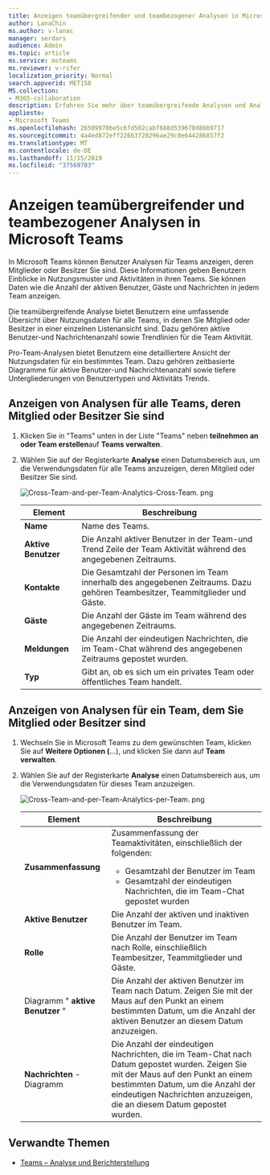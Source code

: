 ```yaml
---
title: Anzeigen teamübergreifender und teambezogener Analysen in Microsoft Teams
author: LanaChin
ms.author: v-lanac
manager: serdars
audience: Admin
ms.topic: article
ms.service: msteams
ms.reviewer: v-rifer
localization_priority: Normal
search.appverid: MET150
MS.collection:
- M365-collaboration
description: Erfahren Sie mehr über teamübergreifende Analysen und Analyseteams in Teams, in denen Benutzer Nutzungsdaten für Teams anzeigen können, denen Sie angehören.
appliesto:
- Microsoft Teams
ms.openlocfilehash: 265099706e5c6fd502cabf688d539678d8669717
ms.sourcegitcommit: 4a4ed872eff22663720296ae29c0e644286857f2
ms.translationtype: MT
ms.contentlocale: de-DE
ms.lasthandoff: 11/15/2019
ms.locfileid: "37569703"
---
```

# <a name="view-cross-team-and-per-team-analytics-in-teams"></a>Anzeigen teamübergreifender und teambezogener Analysen in Microsoft Teams

In Microsoft Teams können Benutzer Analysen für Teams anzeigen, deren Mitglieder oder Besitzer Sie sind. Diese Informationen geben Benutzern Einblicke in Nutzungsmuster und Aktivitäten in ihren Teams. Sie können Daten wie die Anzahl der aktiven Benutzer, Gäste und Nachrichten in jedem Team anzeigen.

Die teamübergreifende Analyse bietet Benutzern eine umfassende Übersicht über Nutzungsdaten für alle Teams, in denen Sie Mitglied oder Besitzer in einer einzelnen Listenansicht sind. Dazu gehören aktive Benutzer-und Nachrichtenanzahl sowie Trendlinien für die Team Aktivität.  

Pro-Team-Analysen bietet Benutzern eine detailliertere Ansicht der Nutzungsdaten für ein bestimmtes Team. Dazu gehören zeitbasierte Diagramme für aktive Benutzer-und Nachrichtenanzahl sowie tiefere Untergliederungen von Benutzertypen und Aktivitäts Trends.

## <a name="view-analytics-for-all-teams-that-youre-a-member-or-owner-of"></a>Anzeigen von Analysen für alle Teams, deren Mitglied oder Besitzer Sie sind

1. Klicken Sie in "Teams" unten in der Liste "Teams" neben **teilnehmen an oder Team erstellen**auf **Teams verwalten**.
2. Wählen Sie auf der Registerkarte **Analyse** einen Datumsbereich aus, um die Verwendungsdaten für alle Teams anzuzeigen, deren Mitglied oder Besitzer Sie sind.

    ![Cross-Team-and-per-Team-Analytics-Cross-Team. png](../media/cross-team-and-per-team-analytics-cross-team.png)

    |Element |Beschreibung  |
    |--------|-------------|
    |**Name**   |Name des Teams. |
    |**Aktive Benutzer**   |Die Anzahl aktiver Benutzer in der Team-und Trend Zeile der Team Aktivität während des angegebenen Zeitraums.
    |**Kontakte**   |Die Gesamtzahl der Personen im Team innerhalb des angegebenen Zeitraums. Dazu gehören Teambesitzer, Teammitglieder und Gäste.|
    |**Gäste**   |Die Anzahl der Gäste im Team während des angegebenen Zeitraums. |
    |**Meldungen**   |Die Anzahl der eindeutigen Nachrichten, die im Team-Chat während des angegebenen Zeitraums gepostet wurden. |
    |**Typ**   |Gibt an, ob es sich um ein privates Team oder öffentliches Team handelt.|

## <a name="view-analytics-for-a-team-that-youre-a-member-or-owner-of"></a>Anzeigen von Analysen für ein Team, dem Sie Mitglied oder Besitzer sind

1. Wechseln Sie in Microsoft Teams zu dem gewünschten Team, klicken Sie auf **Weitere Optionen (.**..), und klicken Sie dann auf **Team verwalten**.  
2. Wählen Sie auf der Registerkarte **Analyse** einen Datumsbereich aus, um die Verwendungsdaten für dieses Team anzuzeigen.  

    ![Cross-Team-and-per-Team-Analytics-per-Team. png](../media/cross-team-and-per-team-analytics-per-team.png)

    |Element |Beschreibung  |
    |--------|-------------|
    |**Zusammenfassung**   |Zusammenfassung der Teamaktivitäten, einschließlich der folgenden:<ul><li>Gesamtzahl der Benutzer im Team</li> <li> Gesamtzahl der eindeutigen Nachrichten, die im Team-Chat gepostet wurden </li> </ul> |
    |**Aktive Benutzer**   |Die Anzahl der aktiven und inaktiven Benutzer im Team.|
    |**Rolle**   |Die Anzahl der Benutzer im Team nach Rolle, einschließlich Teambesitzer, Teammitglieder und Gäste.|
    |Diagramm " **aktive Benutzer** "  |Die Anzahl der aktiven Benutzer im Team nach Datum. Zeigen Sie mit der Maus auf den Punkt an einem bestimmten Datum, um die Anzahl der aktiven Benutzer an diesem Datum anzuzeigen.|
    |**Nachrichten** -Diagramm  |Die Anzahl der eindeutigen Nachrichten, die im Team-Chat nach Datum gepostet wurden. Zeigen Sie mit der Maus auf den Punkt an einem bestimmten Datum, um die Anzahl der eindeutigen Nachrichten anzuzeigen, die an diesem Datum gepostet wurden.|

## <a name="related-topics"></a>Verwandte Themen

- [Teams – Analyse und Berichterstellung](teams-reporting-reference.md)